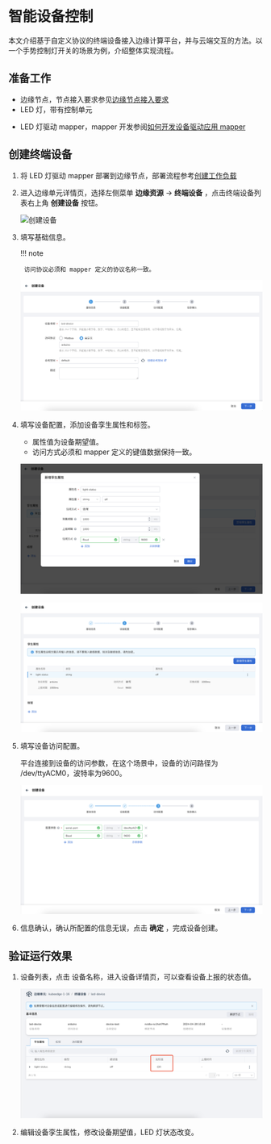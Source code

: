 # 智能设备控制

本文介绍基于自定义协议的终端设备接入边缘计算平台，并与云端交互的方法。以一个手势控制灯开关的场景为例，介绍整体实现流程。

## 准备工作

- 边缘节点，节点接入要求参见[边缘节点接入要求](../user-guide/node/join-rqmt.md)
- LED 灯，带有控制单元
<!-- - 手势识别模型应用 -->
- LED 灯驱动 mapper，mapper 开发参阅[如何开发设备驱动应用 mapper](./develop-device-mapper.md)

## 创建终端设备

1. 将 LED 灯驱动 mapper 部署到边缘节点，部署流程参考[创建工作负载](../user-guide/edge-app/create-app.md)

1. 进入边缘单元详情页，选择左侧菜单 __边缘资源__ -> __终端设备__ ，点击终端设备列表右上角 __创建设备__ 按钮。

    ![创建设备](https://docs.daocloud.io/daocloud-docs-images/docs/zh/docs/kant/images/create-device-01.png)

1. 填写基础信息。

    !!! note

        访问协议必须和 mapper 定义的协议名称一致。

     ![创建设备](../images/device-control-01.png)
    
1. 填写设备配置，添加设备孪生属性和标签。

    - 属性值为设备期望值。
    - 访问方式必须和 mapper 定义的键值数据保持一致。

    ![添加孪生属性](../images/device-control-02.png)
    
    ![设备配置](../images/device-control-03.png)

1. 填写设备访问配置。

    平台连接到设备的访问参数，在这个场景中，设备的访问路径为 /dev/ttyACM0，波特率为9600。

    ![访问配置](../images/device-control-04.png)

1. 信息确认，确认所配置的信息无误，点击 __确定__ ，完成设备创建。

<!-- ### 部署模型应用

1.  -->

## 验证运行效果

1. 设备列表，点击 设备名称，进入设备详情页，可以查看设备上报的状态值。

    ![设备详情](../images/device-control-05.png)

2. 编辑设备孪生属性，修改设备期望值，LED 灯状态改变。